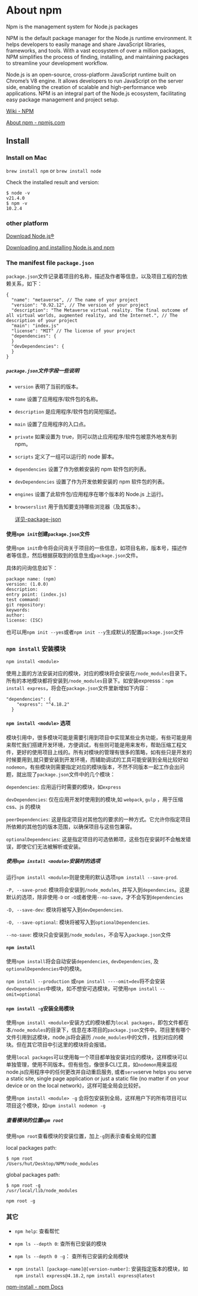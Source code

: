 # About npm

Npm is the management system for Node.js packages

NPM is the default package manager for the Node.js runtime environment. It helps developers to easily manage and share JavaScript libraries, frameworks, and tools. With a vast ecosystem of over a million packages, NPM simplifies the process of finding, installing, and maintaining packages to streamline your development workflow.


Node.js is an open-source, cross-platform JavaScript runtime built on Chrome’s V8 engine. It allows developers to run JavaScript on the server side, enabling the creation of scalable and high-performance web applications. NPM is an integral part of the Node.js ecosystem, facilitating easy package management and project setup.

[Wiki - NPM](https://en.wikipedia.org/wiki/Npm)

[About npm - npmjs.com](https://www.npmjs.com/about)


## Install

### Install on Mac

`brew install npm` or  `brew install node`

Check the installed result and version:

```
$ node -v
v21.4.0
$ npm -v
10.2.4
```

### other platform
[Download Node.js®](https://nodejs.org/en/)

[Downloading and installing Node.js and npm](https://docs.npmjs.com/downloading-and-installing-node-js-and-npm)


### The manifest file `package.json`

`package.json`文件记录着项目的名称，描述及作者等信息，以及项目工程的包依赖关系，如下：

```
{
  "name": "metaverse", // The name of your project
  "version": "0.92.12", // The version of your project
  "description": "The Metaverse virtual reality. The final outcome of all virtual worlds, augmented reality, and the Internet.", // The description of your project
  "main": "index.js"
  "license": "MIT" // The license of your project
  "dependencies": {
  }
  "devDependencies": {
  }
}
```

##### `package.json`文件字段一些说明

* `version` 表明了当前的版本。
* `name` 设置了应用程序/软件包的名称。
* `description` 是应用程序/软件包的简短描述。
* `main` 设置了应用程序的入口点。
* `private` 如果设置为 true，则可以防止应用程序/软件包被意外地发布到 npm。
* `scripts` 定义了一组可以运行的 node 脚本。
* `dependencies` 设置了作为依赖安装的 npm 软件包的列表。
* `devDependencies` 设置了作为开发依赖安装的 npm 软件包的列表。
* `engines` 设置了此软件包/应用程序在哪个版本的 Node.js 上运行。
* `browserslist` 用于告知要支持哪些浏览器（及其版本）。

	[详见-package-json](https://docs.npmjs.com/cli/v10/configuring-npm/package-json)

#### 使用`npm init`创建`package.json`文件

使用`npm init`命令将会问询关于项目的一些信息，如项目名称，版本号，描述作者等信息，然后根据获取到的信息生成`package.json`文件。

具体的问询信息如下：

```
package name: (npm) 
version: (1.0.0) 
description: 
entry point: (index.js) 
test command: 
git repository: 
keywords: 
author: 
license: (ISC) 
```

也可以用`npm init --yes`或者`npm init --y`生成默认的配置`package.json`文件

### `npm install` 安装模块

`npm install <module>`

使用上面的方法安装对应的模块，对应的模块将会安装在`/node_modules`目录下。所有的本地模块都将安装到`/node_modules`目录下。如安装expresss：`npm install express`，将会在`package.json`文件里新增如下内容：

```
"dependencies": {
    "express": "^4.18.2"
  }
```

#### `npm install <module>` 选项

模块引用中，很多模块可能是需要引用到项目中实现某些业务功能，有些可能是用来帮忙我们搭建开发环境，方便调试，有些则可能是用来发布，帮助压缩工程文件，更好的使用项目上线的。所有对模块的管理有很多的策略，如有些只是开发的时候要用到,就只要安装到开发环境，而辅助调试的工具可能安装到全局比较好如`nodemon`，有些模块则需要指定对应的模块版本，不然不同版本一起工作会出问题，就出现了`package.json`文件中的几个模块：

`dependencies`: 应用运行时需要的模块，如`express`

`devDependencies`: 仅在应用开发时使用到的模块,如 `webpack`, `gulp` ，用于压缩 css、js 的模块

`peerDependencies`: 这是指定项目对其他包的要求的一种方式。它允许你指定项目所依赖的其他包的版本范围，以确保项目与这些包兼容。

`optionalDependencies`: 这是指定项目的可选依赖项，这些包在安装时不会触发错误，即使它们无法被解析或安装。

##### 使用`npm install <module>`安装时的选项

运行`npm install <module>`则是使用的默认选项`npm install --save-prod`.

`-P, --save-prod`: 模块将会安装到`/node_modules`, 并写入到`dependencies`。这是默认的选项，除非使用`-D` or `-O`或者使用`--no-save`，才不会写到`dependencies`

`-D, --save-dev`: 模块将被写入到`devDependencies`.

`-O, --save-optional`: 模块将被写入到`optionalDependencies`.

`--no-save`: 模块只会安装到`/node_modules`，不会写入`package.json`文件

#### `npm install`

使用`npm install`将会自动安装`dependencies`, `devDependencies`, 及`optionalDependencies`中的模块。

`npm install --production` 或`npm install ----omit=dev`将不会安装`devDependencies`中模块，如不想安可选模块，可使用`npm install --omit=optional`

#### `npm install -g`安装全局模块

使用`npm install <module>`安装方式的模块都为`local packages`，即包文件都在本`/node_modules`的目录下，信息在本项目的`package.json`文件中。项目里有哪个文件引用到这模块，node.js将会遍历 `/node_modules`中的文件，找到对应的模块。但在其它项目中引这里的模块将会报错。

使用`local packages`可以使用每一个项目都单独安装对应的模块，这样模块可以单独管理，使用不同版本。但有些包，像很多CLI工具，如`nodemon`用来监视node.js应用程序中的任何更改并自动重启服务, 或者`serve`serve helps you serve a static site, single page application or just a static file (no matter if on your device or on the local network)，这样可能全局会比较好。

使用`npm install <module> -g` 会将包安装到全局，这样用户下的所有项目可以项目这个模块，如`npm install nodemon -g`

##### 查看模块的位置`npm root`

使用`npm root`查看模块的安装位置，加上`-g`则表示查看全局的位置

local packages path:

```
$ npm root
/Users/hut/Desktop/NPM/node_modules
```

global packages path:

```
$ npm root -g
/usr/local/lib/node_modules
```

`npm root -g`

### 其它

* `npm help`: 查看帮忙
* `npm ls --depth 0`: 查所有已安装的模块
* `npm ls --depth 0 -g`： 查所有已安装的全局模块

* `npm install [package-name]@[version-number]`: 安装指定版本的模块，如`npm install express@4.18.2`, `npm install express@latest`



[npm-install - npm Docs](https://docs.npmjs.com/cli/v10/commands/npm-install)

















































































































